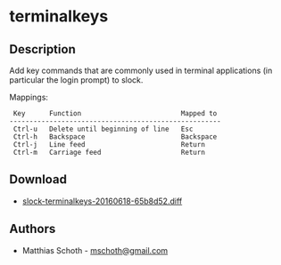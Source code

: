 terminalkeys
============

Description
-----------
Add key commands that are commonly used in terminal applications 
(in particular the login prompt) to slock.

Mappings:

	 Key      Function                         Mapped to
	-----------------------------------------------------
	 Ctrl-u   Delete until beginning of line   Esc
	 Ctrl-h   Backspace                        Backspace
	 Ctrl-j   Line feed                        Return
	 Ctrl-m   Carriage feed                    Return


Download
--------
* [slock-terminalkeys-20160618-65b8d52.diff](slock-terminalkeys-20160618-65b8d52.diff)

Authors
-------
* Matthias Schoth - mschoth@gmail.com

